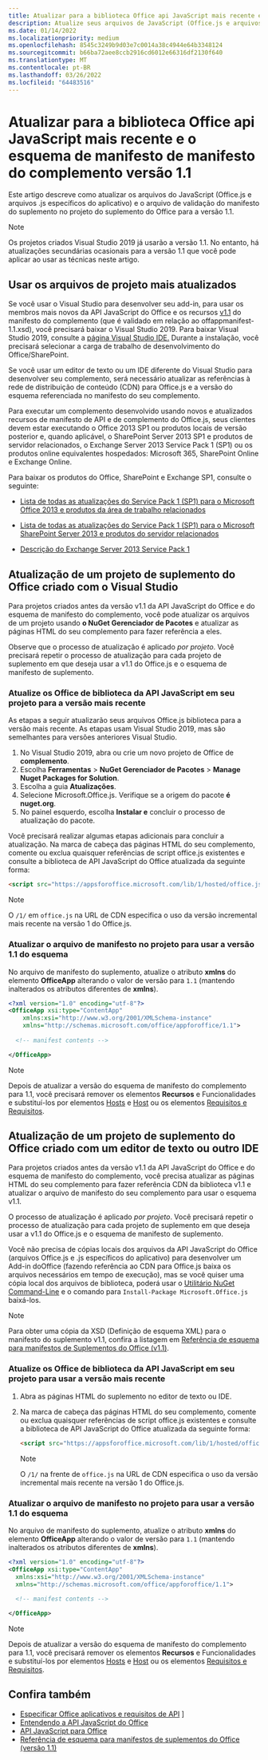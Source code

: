```yaml
---
title: Atualizar para a biblioteca Office api JavaScript mais recente e o esquema de manifesto de manifesto do complemento versão 1.1
description: Atualize seus arquivos de JavaScript (Office.js e arquivos .js específicos do aplicativo) e o arquivo de validação de manifesto de suplemento usados no seu projeto de Suplemento do Office para a versão 1.1.
ms.date: 01/14/2022
ms.localizationpriority: medium
ms.openlocfilehash: 8545c3249b9d03e7c0014a38c4944e64b3348124
ms.sourcegitcommit: b66ba72aee8ccb2916cd6012e66316df2130f640
ms.translationtype: MT
ms.contentlocale: pt-BR
ms.lasthandoff: 03/26/2022
ms.locfileid: "64483516"
---
```

# <a name="update-to-the-latest-office-javascript-api-library-and-version-11-add-in-manifest-schema"></a>Atualizar para a biblioteca Office api JavaScript mais recente e o esquema de manifesto de manifesto do complemento versão 1.1

Este artigo descreve como atualizar os arquivos do JavaScript (Office.js e arquivos .js específicos do aplicativo) e o arquivo de validação do manifesto do suplemento no projeto do suplemento do Office para a versão 1.1.

> [!NOTE]
> Os projetos criados Visual Studio 2019 já usarão a versão 1.1. No entanto, há atualizações secundárias ocasionais para a versão 1.1 que você pode aplicar ao usar as técnicas neste artigo.

## <a name="use-the-most-up-to-date-project-files"></a>Usar os arquivos de projeto mais atualizados

Se você usar o Visual Studio para desenvolver seu add-in, para usar os membros mais novos da API JavaScript do Office e os recursos [v1.1](../develop/add-in-manifests.md) do manifesto do complemento (que é validado em relação ao offappmanifest-1.1.xsd), você precisará baixar o Visual Studio 2019. Para baixar Visual Studio 2019, consulte a [página Visual Studio IDE.](https://visualstudio.microsoft.com/vs/) Durante a instalação, você precisará selecionar a carga de trabalho de desenvolvimento do Office/SharePoint.

Se você usar um editor de texto ou um IDE diferente do Visual Studio para desenvolver seu complemento, será necessário atualizar as referências à rede de distribuição de conteúdo (CDN) para Office.js e a versão do esquema referenciada no manifesto do seu complemento.

Para executar um complemento desenvolvido usando novos e atualizados recursos de manifesto de API e de complemento do Office.js, seus clientes devem estar executando o Office 2013 SP1 ou produtos locais de versão posterior e, quando aplicável, o SharePoint Server 2013 SP1 e produtos de servidor relacionados, o Exchange Server 2013 Service Pack 1 (SP1) ou os produtos online equivalentes hospedados: Microsoft 365, SharePoint Online e Exchange Online.

Para baixar os produtos do Office, SharePoint e Exchange SP1, consulte o seguinte:

- [Lista de todas as atualizações do Service Pack 1 (SP1) para o Microsoft Office 2013 e produtos da área de trabalho relacionados](https://support.microsoft.com/kb/2850036)

- [Lista de todas as atualizações do Service Pack 1 (SP1) para o Microsoft SharePoint Server 2013 e produtos do servidor relacionados](https://support.microsoft.com/kb/2850035)

- [Descrição do Exchange Server 2013 Service Pack 1](https://support.microsoft.com/kb/2926248)

## <a name="updating-an-office-add-in-project-created-with-visual-studio"></a>Atualização de um projeto de suplemento do Office criado com o Visual Studio

Para projetos criados antes da versão v1.1 da API JavaScript do Office e do esquema de manifesto do complemento, você pode atualizar os arquivos de um projeto usando **o NuGet Gerenciador de Pacotes** e atualizar as páginas HTML do seu complemento para fazer referência a eles.

Observe que o processo de atualização é aplicado _por projeto_. Você precisará repetir o processo de atualização para cada projeto de suplemento em que deseja usar a v1.1 do Office.js e o esquema de manifesto de suplemento.

### <a name="update-the-office-javascript-api-library-files-in-your-project-to-the-newest-release"></a>Atualize os Office de biblioteca da API JavaScript em seu projeto para a versão mais recente

As etapas a seguir atualizarão seus arquivos Office.js biblioteca para a versão mais recente. As etapas usam Visual Studio 2019, mas são semelhantes para versões anteriores Visual Studio.

1. No Visual Studio 2019, abra ou crie um novo projeto de Office de **complemento**.
2. Escolha **Ferramentas** >  **NuGet Gerenciador de Pacotes** >  **Manage Nuget Packages for Solution**.
3. Escolha a guia **Atualizações**.
4. Selecione Microsoft.Office.js. Verifique se a origem do pacote **é nuget.org**.
5. No painel esquerdo, escolha **Instalar e** concluir o processo de atualização do pacote.

Você precisará realizar algumas etapas adicionais para concluir a atualização. Na marca  de cabeça das páginas HTML do seu complemento, comente ou exclua quaisquer referências de script office.js existentes e consulte a biblioteca de API JavaScript do Office atualizada da seguinte forma:

  ```html
  <script src="https://appsforoffice.microsoft.com/lib/1/hosted/office.js" type="text/javascript"></script>
  ```

   > [!NOTE]
   > O `/1/` em `office.js` na URL de CDN especifica o uso da versão incremental mais recente na versão 1 do Office.js.

### <a name="update-the-manifest-file-in-your-project-to-use-schema-version-11"></a>Atualizar o arquivo de manifesto no projeto para usar a versão 1.1 do esquema

No arquivo de manifesto do suplemento, atualize o atributo **xmlns** do elemento **OfficeApp** alterando o valor de versão para `1.1` (mantendo inalterados os atributos diferentes de **xmlns**).

```xml
<?xml version="1.0" encoding="utf-8"?>
<OfficeApp xsi:type="ContentApp"
    xmlns:xsi="http://www.w3.org/2001/XMLSchema-instance"
    xmlns="http://schemas.microsoft.com/office/appforoffice/1.1">
  
  <!-- manifest contents -->

</OfficeApp>
```

> [!NOTE]
> Depois de atualizar a versão do esquema de manifesto do complemento para 1.1, você precisará remover os elementos **Recursos** e Funcionalidades e substituí-los por elementos [Hosts](/javascript/api/manifest/hosts) e [Host](/javascript/api/manifest/host) ou os elementos [Requisitos e Requisitos](specify-office-hosts-and-api-requirements.md).

## <a name="updating-an-office-add-in-project-created-with-a-text-editor-or-other-ide"></a>Atualização de um projeto de suplemento do Office criado com um editor de texto ou outro IDE

Para projetos criados antes da versão v1.1 da API JavaScript do Office e do esquema de manifesto do complemento, você precisa atualizar as páginas HTML do seu complemento para fazer referência CDN da biblioteca v1.1 e atualizar o arquivo de manifesto do seu complemento para usar o esquema v1.1.

O processo de atualização é aplicado _por projeto_. Você precisará repetir o processo de atualização para cada projeto de suplemento em que deseja usar a v1.1 do Office.js e o esquema de manifesto de suplemento.

Você não precisa de cópias locais dos arquivos da API JavaScript do Office (arquivos Office.js e .js específicos do aplicativo) para desenvolver um Add-in doOffice (fazendo referência ao CDN para Office.js baixa os arquivos necessários em tempo de execução), mas se você quiser uma cópia local dos arquivos de biblioteca, poderá usar o [Utilitário NuGet Command-Line](https://docs.nuget.org/consume/installing-nuget) e o comando para `Install-Package Microsoft.Office.js` baixá-los.

> [!NOTE]
> Para obter uma cópia da XSD (Definição de esquema XML) para o manifesto do suplemento v1.1, confira a listagem em [Referência de esquema para manifestos de Suplementos do Office (v1.1)](../develop/add-in-manifests.md).

### <a name="update-the-office-javascript-api-library-files-in-your-project-to-use-the-newest-release"></a>Atualize os Office de biblioteca da API JavaScript em seu projeto para usar a versão mais recente

1. Abra as páginas HTML do suplemento no editor de texto ou IDE.

2. Na marca  de cabeça das páginas HTML do seu complemento, comente ou exclua quaisquer referências de script office.js existentes e consulte a biblioteca de API JavaScript do Office atualizada da seguinte forma:

    ```html
    <script src="https://appsforoffice.microsoft.com/lib/1/hosted/office.js" type="text/javascript"></script>
    ```

   > [!NOTE]
   > O `/1/` na frente de `office.js` na URL de CDN especifica o uso da versão incremental mais recente na versão 1 do Office.js.

### <a name="update-the-manifest-file-in-your-project-to-use-schema-version-11"></a>Atualizar o arquivo de manifesto no projeto para usar a versão 1.1 do esquema

No arquivo de manifesto do suplemento, atualize o atributo **xmlns** do elemento **OfficeApp** alterando o valor de versão para `1.1` (mantendo inalterados os atributos diferentes de **xmlns**).

```xml
<?xml version="1.0" encoding="utf-8"?>
<OfficeApp xsi:type="ContentApp"
  xmlns:xsi="http://www.w3.org/2001/XMLSchema-instance"
  xmlns="http://schemas.microsoft.com/office/appforoffice/1.1">
  
  <!-- manifest contents -->

</OfficeApp>
```

> [!NOTE]
> Depois de atualizar a versão do esquema de manifesto do complemento para 1.1, você precisará remover os elementos **Recursos** e Funcionalidades e substituí-los por elementos [Hosts](/javascript/api/manifest/hosts) e [Host](/javascript/api/manifest/host) ou os elementos [Requisitos e Requisitos](specify-office-hosts-and-api-requirements.md).

## <a name="see-also"></a>Confira também

- [Especificar Office aplicativos e requisitos de API](specify-office-hosts-and-api-requirements.md) ]
- [Entendendo a API JavaScript do Office](understanding-the-javascript-api-for-office.md)
- [API JavaScript para Office](../reference/javascript-api-for-office.md)
- [Referência de esquema para manifestos de suplementos do Office (versão 1.1)](../develop/add-in-manifests.md)
